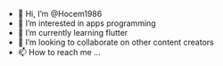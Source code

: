 - 👋 Hi, I’m @Hocem1986
- 👀 I’m interested in apps programming 
- 🌱 I’m currently learning flutter 
- 💞️ I’m looking to collaborate on other content creators
- 📫 How to reach me ...

<!---
Hocem1986/Hocem1986 is a ✨ special ✨ repository because its `README.md` (this file) appears on your GitHub profile.
You can click the Preview link to take a look at your changes.
--->
